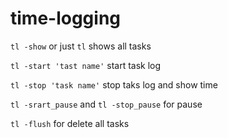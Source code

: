 # time-logging

`tl -show` or just `tl` shows all tasks

`tl -start 'tast name'` start task log

`tl -stop 'task name'` stop taks log and show time

`tl -srart_pause` and `tl -stop_pause` for pause

`tl -flush` for delete all tasks
